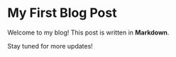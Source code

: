 # My First Blog Post

Welcome to my blog! This post is written in **Markdown**.

Stay tuned for more updates!